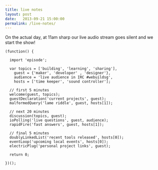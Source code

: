 ```yaml
---
title: live notes
layout: post
date:   2013-09-21 15:00:00
permalink: /live-notes/
---
```

On the actual day, at 11am sharp our live audio stream goes silent and we start the show!

<pre><code class="language-javascript">(function() {

  import 'episode';

  var topics = ['building', 'learning', 'sharing'],
    guest = {'maker', 'developer' , 'designer'},
    audience = 'live audience in IRC #webuildsg',
    hosts = ['time keeper', 'sound controller'];

  // first 5 minutes
  welcome(guest, topics);
  guestDeclaration('current projects', guest);
  malformedQuery('lame riddle', guest, hosts[1]);

  // next 20 minutes
  discussion(topics, guest);
  ioPolling('live questions', guest, audience);
  rapidFire('fast answers', guest, hosts[1]);

  // final 5 minutes
  doublyLinkedList('recent tools released', hosts[0]);
  eventLoop('upcoming local events', hosts[0]);
  electricPlug('personal project links', guest);

  return 0;

})();</code>
</pre>
